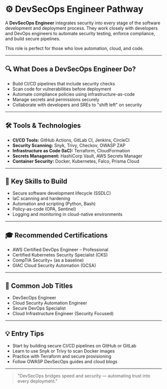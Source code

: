 # ⚙️ DevSecOps Engineer Pathway

A **DevSecOps Engineer** integrates security into every stage of the software development and deployment process. They work closely with developers and DevOps engineers to automate security testing, enforce compliance, and build secure pipelines.

This role is perfect for those who love automation, cloud, and code.

---

## 🔍 What Does a DevSecOps Engineer Do?
- Build CI/CD pipelines that include security checks
- Scan code for vulnerabilities before deployment
- Automate compliance policies using infrastructure-as-code
- Manage secrets and permissions securely
- Collaborate with developers and SREs to "shift left" on security

---

## 🛠️ Tools & Technologies
- **CI/CD Tools:** GitHub Actions, GitLab CI, Jenkins, CircleCI
- **Security Scanning:** Snyk, Trivy, Checkov, OWASP ZAP
- **Infrastructure as Code (IaC):** Terraform, CloudFormation
- **Secrets Management:** HashiCorp Vault, AWS Secrets Manager
- **Container Security:** Docker, Kubernetes, Falco, Prisma Cloud

---

## 🧠 Key Skills to Build
- Secure software development lifecycle (SSDLC)
- IaC scanning and hardening
- Automation and scripting (Python, Bash)
- Policy-as-code (OPA, Sentinel)
- Logging and monitoring in cloud-native environments

---

## 🎓 Recommended Certifications
- AWS Certified DevOps Engineer – Professional
- Certified Kubernetes Security Specialist (CKS)
- CompTIA Security+ (as a baseline)
- GIAC Cloud Security Automation (GCSA)

---

## 🧭 Common Job Titles
- DevSecOps Engineer
- Cloud Security Automation Engineer
- Secure DevOps Specialist
- Cloud Infrastructure Engineer (Security Focused)

---

## 💡 Entry Tips
- Start by building secure CI/CD pipelines on GitHub or GitLab
- Learn to use Snyk or Trivy to scan Docker images
- Practice with Terraform and secure provisioning
- Follow OWASP DevSecOps guides and cloud blogs

---

> "DevSecOps bridges speed and security — automating trust into every deployment."
